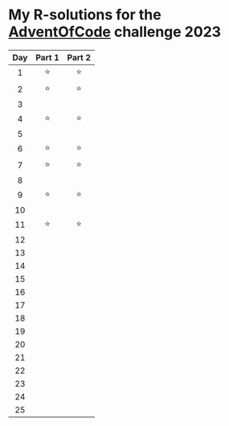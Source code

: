 # My **R**-solutions for the [AdventOfCode](https://adventofcode.com/) challenge 2023

| Day | Part 1 | Part 2 |
|:---:|:------:|:------:|
|  1  |  ⭐  |  ⭐  |
|  2  |  ⭐  |  ⭐  |
|  3  |      |      |
|  4  |  ⭐  |  ⭐  |
|  5  |      |      |
|  6  |  ⭐  |  ⭐  |
|  7  |  ⭐  |  ⭐  |
|  8  |      |      |
|  9  |  ⭐  |  ⭐  |
| 10  |      |      |
| 11  |  ⭐  |  ⭐  |
| 12  |      |      |
| 13  |      |      |
| 14  |      |      |
| 15  |      |      |    
| 16  |      |      |
| 17  |      |      |    
| 18  |      |      |
| 19  |      |      |
| 20  |      |      |
| 21  |      |      |
| 22  |      |      |
| 23  |      |      |
| 24  |      |      |
| 25  |      |      |
